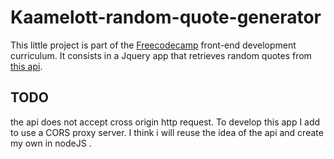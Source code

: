 # Kaamelott-random-quote-generator

This little project is part of the [Freecodecamp](https://www.freecodecamp.org/learn/front-end-development-libraries/) front-end development curriculum.
It consists in a Jquery app that retrieves random quotes from [this api](https://kaamelott.chaudie.re/).

## TODO
the api does not accept cross origin http request. To develop this app I add to use a CORS proxy server. 
I think i will reuse the idea of the api and create my own in nodeJS . 

